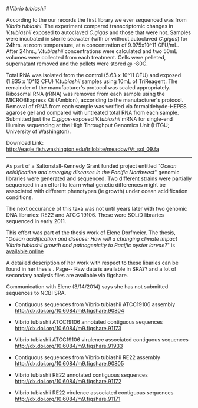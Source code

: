 #_Vibrio tubiashii_

According to the our records the first library we ever sequenced was from *Vibrio tubiashi*. The experiment compared transcriptomic changes in _V.tubiashii_ exposed to autoclaved _C.gigas_ and those that were not.  Samples were incubated in sterile seawater (with or without autoclaved _C.gigas_) for 24hrs. at room temperature, at a concentration of 9.975x10^11 CFU/mL.  After 24hrs., _V.tubiashii_ concentrations were calculated and two 50mL volumes were collected from each treatment.  Cells were pelleted, supernatant removed and the pellets were stored @ -80C.

Total RNA was isolated from the control (5.63 x 10^11 CFU) and exposed (1.835 x 10^12 CFU) _V.tubiashii_ samples using 10mL of TriReagent.  The remainder of the manufacturer's protocol was scaled appropriately.  Ribosomal RNA (rRNA) was removed from each sample using the MICROBExpress Kit (Ambion), accoriding to the manufacturer's protocol.  Removal of rRNA from each sample was verified via formaldehyde-HEPES agarose gel and compared with untreated total RNA from each sample.  Submitted just the _C.gigas_-exposed _V.tubiashii_ mRNA for single-end Illumina sequencing at the High Throughput Genomics Unit (HTGU; University of Washington).

Download Link: http://eagle.fish.washington.edu/trilobite/meadow/Vt_sol_09.fa


--- 

As part of a Saltonstall-Kennedy Grant funded project entitled "_Ocean acidification and emerging diseases in the Pacific Northwest_" genomic libraries were generated and sequenced. Two different strains were partially sequenced in an effort to learn what genetic differences might be associated with different phenotypes (ie growth) under ocean acidification conditions. 



The next occurance of this taxa was not until years later with two genomic DNA libraries: RE22 and ATCC 19106. These were SOLiD libraries sequenced in early 2011. 

This effort was part of the thesis work of Elene Dorfmeier. The thesis, "_Ocean acidification and disease: How will a changing climate impact Vibrio tubiashii growth and pathogenicity to Pacific oyster larvae?_" is [available online](https://digital.lib.washington.edu/researchworks/bitstream/handle/1773/20742/Dorfmeier_washington_0250O_10226.pdf?sequence=1)

A detailed description of her work with respect to these libaries can be found in her thesis <add link>. Page-- Raw data is available in SRA?? and a lot of secondary analysis files are available via figshare. 
 
Communication with Elene (3/14/2014) says she has not submitted sequences to NCBI SRA.


* Contiguous sequences from Vibrio tubiashii ATCC19106 assembly    
http://dx.doi.org/10.6084/m9.figshare.90804

* Vibrio tubiashii ATCC19106 annotated contiguous sequences   
http://dx.doi.org/10.6084/m9.figshare.91173

* Vibrio tubiashii ATCC19106 virulence associated contiguous sequences    
http://dx.doi.org/10.6084/m9.figshare.91933

* Contiguous sequences from Vibrio tubiashii RE22 assembly    
http://dx.doi.org/10.6084/m9.figshare.90805

* Vibrio tubiashii RE22 annotated contiguous sequences    
http://dx.doi.org/10.6084/m9.figshare.91172

* Vibrio tubiashii RE22 virulence associated contiguous sequences    
http://dx.doi.org/10.6084/m9.figshare.91171